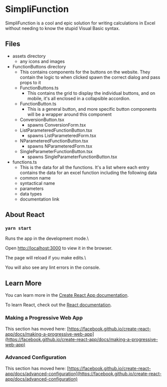 
# SimpliFunction

SimpliFunction is a cool and epic solution for writing calculations in Excel without needing to know the stupid Visual Basic syntax.

## Files
- assets directory
	- any icons and images
- FunctionButtons directory
	- This contains components for the buttons on the website. They contain the logic to when clicked spawn the correct dialog and pass props to it
	- FunctionButtons.ts
		- This contains the grid to display the individual buttons, and on mobile, it's all enclosed in a collapsible accordion.
	- FunctionButton.ts
		- This is a general button, and more specific button components will be a wrapper around this component
	- ConversionButton.tsx
		- spawns ConversionForm.tsx
	- ListParameteredFunctionButton.tsx
		- spawns ListParameteredForm.tsx
	- NParameteredFunctionButton.tsx
		- spawns NParameteredForm.tsx
	- SingleParameterFunctionButton.tsx
		- spawns SingleParameterFunctionButton.tsx
- functions.ts
	- This is the data for all the functions. It's a list where each entry contains the data for an excel function including the following data
	- common name
	- syntactical name
	- parameters
	- data types
	- documentation link
	

## About React

  

### `yarn start`

  

Runs the app in the development mode.\

Open [http://localhost:3000](http://localhost:3000) to view it in the browser.

  

The page will reload if you make edits.\

You will also see any lint errors in the console.

  

## Learn More

  

You can learn more in the [Create React App documentation](https://facebook.github.io/create-react-app/docs/getting-started).

  

To learn React, check out the [React documentation](https://reactjs.org/).

  

### Making a Progressive Web App

  

This section has moved here: [https://facebook.github.io/create-react-app/docs/making-a-progressive-web-app](https://facebook.github.io/create-react-app/docs/making-a-progressive-web-app)

  

### Advanced Configuration

  

This section has moved here: [https://facebook.github.io/create-react-app/docs/advanced-configuration](https://facebook.github.io/create-react-app/docs/advanced-configuration)

